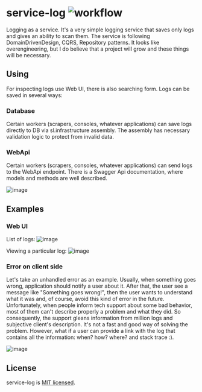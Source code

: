 # service-log ![workflow](https://github.com/diyazy/service-log/actions/workflows/dotnetcore.yml/badge.svg)
Logging as a service. It's a very simple logging service that saves only logs and gives an ability to scan them.
The service is following DomainDrivenDesign, CQRS, Repository patterns. It looks like overengineering, but I do believe that a project will grow and these things will be necessary.

## Using
For inspecting logs use Web UI, there is also searching form. 
Logs can be saved in several ways:

### Database
Certain workers (scrapers, consoles, whatever applications) can save logs directly to DB via sl.infrastructure assembly. The assembly has necessary validation logic to protect from invalid data.

### WebApi
Certain workers (scrapers, consoles, whatever applications) can send logs to the WebApi endpoint. There is a Swagger Api documentation, where models and methods are well described.

![image](https://user-images.githubusercontent.com/16912141/72687545-c9897b00-3b0f-11ea-9449-44a15b761f24.png)

## Examples

### Web UI
List of logs:
![image](https://user-images.githubusercontent.com/16912141/72686967-b7f1a480-3b0a-11ea-82be-b14d6331aec1.png)

Viewing a particular log:
![image](https://user-images.githubusercontent.com/16912141/72686995-ee2f2400-3b0a-11ea-90a2-e8cdde1f9080.png)

### Error on client side
Let's take an unhandled error as an example. Usually, when something goes wrong, application should notify a user about it. After that, the user see a message like "Something goes wrong!", then the user wants to understand what it was and, of course, avoid this kind of error in the future. Unfortunately, when people inform tech support about some bad behavior, most of them can't describe properly a problem and what they did. So consequently, the support gleans information from million logs and subjective client's description. It's not a fast and good way of solving the problem. However, what if a user can provide a link with the log that contains all the information: when? how? where? and stack trace :).

![image](https://user-images.githubusercontent.com/16912141/72687078-b1176180-3b0b-11ea-84f8-a690ab576dfb.png)

## License

service-log is [MIT licensed](./LICENSE).
